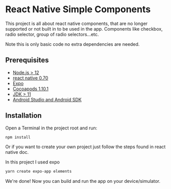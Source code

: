 # React Native Simple Components

This project is all about react native components, that are no longer supported or not built in to be used in the app. Components like checkbox, radio selector, group of radio selectors...etc.

Note this is only basic code no extra dependencies are needed.

## Prerequisites

- [Node.js > 12](https://nodejs.org)
- [react native 0.70](https://reactnative.dev/docs/0.70/environment-setup)
- [Expo](https://docs.expo.dev/)
- [Cocoapods 1.10.1](https://cocoapods.org)
- [JDK > 11](https://www.oracle.com/java/technologies/javase-jdk11-downloads.html)
- [Android Studio and Android SDK](https://developer.android.com/studio)

## Installation

Open a Terminal in the project root and run:

```sh
npm install
```

Or if you want to create your own project just follow the steps found in react native doc.

In this project I used expo
```sh
yarn create expo-app elements
```


We're done! Now you can build and run the app on your device/simulator.
